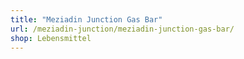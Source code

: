 ```yaml
---
title: "Meziadin Junction Gas Bar"
url: /meziadin-junction/meziadin-junction-gas-bar/
shop: Lebensmittel
---
```

